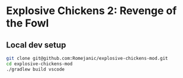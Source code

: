# Explosive Chickens 2: Revenge of the Fowl

## Local dev setup
```sh
git clone git@github.com:Romejanic/explosive-chickens-mod.git
cd explosive-chickens-mod
./gradlew build vscode
```
